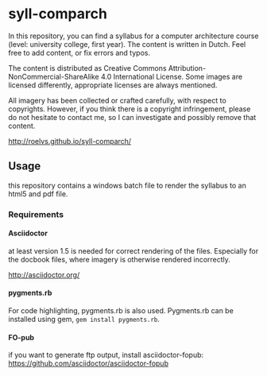 syll-comparch
=============

In this repository, you can find a syllabus for a computer architecture course (level: university college, first year). The content is written in Dutch. 
Feel free to add content, or fix errors and typos.

The content is distributed as Creative Commons Attribution-NonCommercial-ShareAlike 4.0 International License.
Some images are licensed differently, appropriate licenses are always mentioned.

All imagery has been collected or crafted carefully, with respect to copyrights. However, if you think there is a copyright infringement, please do not hesitate to contact me, so I can investigate and possibly remove that content.

http://roelvs.github.io/syll-comparch/

## Usage

this repository contains a windows batch file to render the syllabus to an html5 and pdf file. 

### Requirements

#### Asciidoctor

at least version 1.5 is needed for correct rendering of the files. Especially for the docbook files, where imagery is otherwise rendered incorrectly.

http://asciidoctor.org/

#### pygments.rb

For code highlighting, pygments.rb is also used. Pygments.rb can be installed using gem, `gem install pygments.rb`.

#### FO-pub

if you want to generate ftp output, install asciidoctor-fopub:
https://github.com/asciidoctor/asciidoctor-fopub


